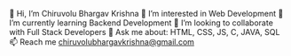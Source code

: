 👋 Hi, I’m Chiruvolu Bhargav Krishna
👀 I’m interested in Web Development
🌱 I’m currently learning Backend Development
💞️ I’m looking to collaborate with Full Stack Developers
💬 Ask me about: HTML, CSS, JS, C, JAVA, SQL
📫 Reach me  chiruvolubhargavkrishna@gmail.com
